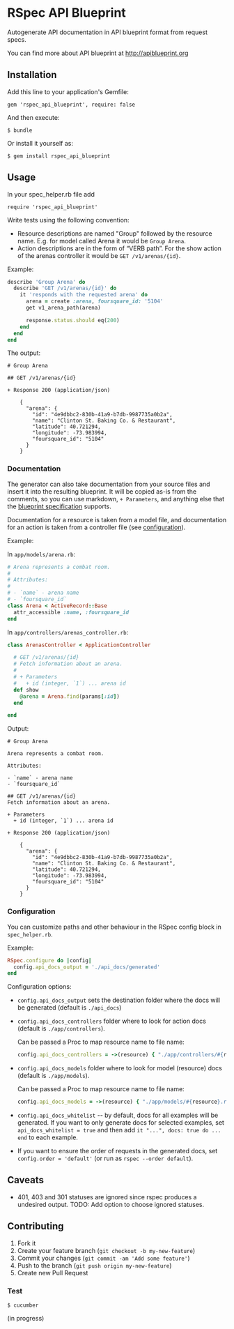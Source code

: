 # RSpec API Blueprint

Autogenerate API documentation in API blueprint format from request specs.

You can find more about API blueprint at http://apiblueprint.org

## Installation

Add this line to your application's Gemfile:

    gem 'rspec_api_blueprint', require: false

And then execute:

    $ bundle

Or install it yourself as:

    $ gem install rspec_api_blueprint

## Usage

In your spec_helper.rb file add

    require 'rspec_api_blueprint'

Write tests using the following convention:

- Resource descriptions are named "Group" followed by the resource name. E.g. for model called Arena it would be `Group Arena`.
- Action descriptions are in the form of “VERB path”. For the show action of the arenas controller it would be `GET /v1/arenas/{id}`.

Example:

```ruby
describe 'Group Arena' do
  describe 'GET /v1/arenas/{id}' do
    it 'responds with the requested arena' do
      arena = create :arena, foursquare_id: '5104'
      get v1_arena_path(arena)

      response.status.should eq(200)
    end
  end
end
```

The output:

    # Group Arena

    ## GET /v1/arenas/{id}

    + Response 200 (application/json)

        {
          "arena": {
            "id": "4e9dbbc2-830b-41a9-b7db-9987735a0b2a",
            "name": "Clinton St. Baking Co. & Restaurant",
            "latitude": 40.721294,
            "longitude": -73.983994,
            "foursquare_id": "5104"
          }
        }

### Documentation

The generator can also take documentation from your source files and insert it into the resulting blueprint. It will be copied as-is from the comments, so you can use markdown, `+ Parameters`, and anything else that the [blueprint specification](https://github.com/apiaryio/api-blueprint/blob/master/API%20Blueprint%20Specification.md) supports.

Documentation for a resource is taken from a model file, and documentation for an action is taken from a controller file (see [configuration](#configuration)).

Example:

In `app/models/arena.rb`:

```ruby
# Arena represents a combat room.
#
# Attributes:
#
# - `name` - arena name
# - `foursquare_id`
class Arena < ActiveRecord::Base
  attr_accessible :name, :foursquare_id
end
```

In `app/controllers/arenas_controller.rb`:

```ruby
class ArenasController < ApplicationController

  # GET /v1/arenas/{id}
  # Fetch information about an arena.
  #
  # + Parameters
  #   + id (integer, `1`) ... arena id
  def show
    @arena = Arena.find(params[:id])
  end

end
```

Output:

    # Group Arena

    Arena represents a combat room.

    Attributes:

    - `name` - arena name
    - `foursquare_id`

    ## GET /v1/arenas/{id}
    Fetch information about an arena.

    + Parameters
      + id (integer, `1`) ... arena id

    + Response 200 (application/json)

        {
          "arena": {
            "id": "4e9dbbc2-830b-41a9-b7db-9987735a0b2a",
            "name": "Clinton St. Baking Co. & Restaurant",
            "latitude": 40.721294,
            "longitude": -73.983994,
            "foursquare_id": "5104"
          }
        }

### Configuration

You can customize paths and other behaviour in the RSpec config block in `spec_helper.rb`.

Example:

```ruby
RSpec.configure do |config|
  config.api_docs_output = './api_docs/generated'
end
```

Configuration options:

- `config.api_docs_output` sets the destination folder where the docs will be generated (default is `./api_docs`)

- `config.api_docs_controllers` folder where to look for action docs (default is `./app/controllers`).

  Can be passed a Proc to map resource name to file name:

  ```ruby
  config.api_docs_controllers = ->(resource) { "./app/controllers/#{resource}s_controller.rb" }
  ```

- `config.api_docs_models` folder where to look for model (resource) docs (default is `./app/models`).

  Can be passed a Proc to map resource name to file name:

  ```ruby
  config.api_docs_models = ->(resource) { "./app/models/#{resource}.rb" }
  ```

- `config.api_docs_whitelist` -- by default, docs for all examples will be generated. If you want to only generate docs for selected examples, set `api_docs_whitelist = true` and then add `it "...", docs: true do ... end` to each example.

- If you want to ensure the order of requests in the generated docs, set `config.order = 'default'` (or run as `rspec --order default`).

## Caveats

- 401, 403 and 301 statuses are ignored since rspec produces a undesired output. TODO: Add option to choose ignored statuses.

## Contributing

1. Fork it
2. Create your feature branch (`git checkout -b my-new-feature`)
3. Commit your changes (`git commit -am 'Add some feature'`)
4. Push to the branch (`git push origin my-new-feature`)
5. Create new Pull Request

### Test

    $ cucumber

(in progress)
